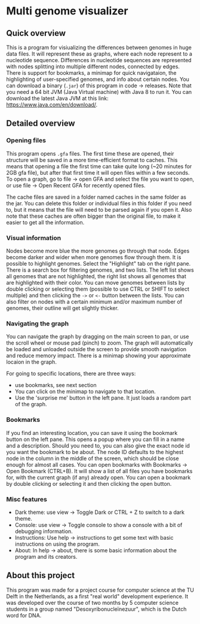 # Multi genome visualizer

## Quick overview
This is a program for visiualizing the differences between genomes in huge data files. It will represent these as graphs, where each node represent to a nucleotide sequence. Differences in nucleotide sequences are represented with nodes splitting into multiple different nodes, connected by edges. There is support for bookmarks, a minimap for quick navigataion, the highlighting of user-specified genomes, and info about certain nodes.
You can download a binary (`.jar`) of this program in code -> releases. Note that you need a 64 bit JVM (Java Virtual machine) with Java 8 to run it. You can download the latest Java JVM at this link: https://www.java.com/en/download/.

## Detailed overview
### Opening files
This program opens `.gfa` files. The first time these are opened, their structure will be saved in a more time-efficient format to caches. This means that opening a file the first time can take quite long (~20 minutes for 2GB gfa file), but after that first time it will open files within a few seconds.
To open a graph, go to file -> open GFA and select the file you want to open, or use file -> Open Recent GFA for recently opened files.

The cache files are saved in a folder named caches in the same folder as the jar. You can delete this folder or individual files in this folder if you need to, but it means that the file will need to be parsed again if you open it. Also note that these caches are often bigger than the original file, to make it easier to get all the information.

### Visual information
Nodes become more blue the more genomes go through that node. Edges become darker and wider when more genomes flow through them.
It is possible to highlight genomes. Select the "Highlight" tab on the right pane. There is a search box for filtering genomes, and two lists. The left list shows all genomes that are not highlighted, the right list shows all genomes that are highlighted with their color. You can move genomes between lists by double clicking or selecting them (possible to use CTRL or SHIFT to select multiple) and then clicking the `->` or `<-` button between the lists.
You can also filter on nodes with a certain minimum and/or maximum number of genomes, their outline will get slightly thicker.

### Navigating the graph
You can navigate the graph by dragging on the main screen to pan, or use the scroll wheel or mouse pad (pinch) to zoom. The graph will automatically be loaded and unloaded outside the screen to provide smooth navigation and reduce memory impact. There is a minimap showing your approximate locaion in the graph.

For going to specific locations, there are three ways:
- use bookmarks, see next section
- You can click on the minimap to navigate to that location.
- Use the 'surprise me' button in the left pane. It just loads a random part of the graph.

### Bookmarks
If you find an interesting location, you can save it using the bookmark button on the left pane. This opens a popup where you can fill in a name and a description. Should you need to, you can also give the exact node id you want the bookmark to be about. The node ID defaults to the highest node in the column in the middle of the screen, which should be close enough for almost all cases.
You can open bookmarks with Bookmarks -> Open Bookmark (CTRL+B). It will show a list of all files you have bookmarks for, with the current graph (if any) already open. You can open a bookmark by double clicking or selecting it and then clicking the open button.

### Misc features
- Dark theme: use view -> Toggle Dark or CTRL + Z to switch to a dark theme.
- Console: use view -> Toggle console to show a console with a bit of debugging information.
- Instructions: Use help -> instructions to get some text with basic instructions on using the program. 
- About: In help -> about, there is some basic information about the program and its creators.

## About this project
This program was made for a project course for computer science at the TU Delft in the Netherlands, as a first "real world" development experience.
It was developed over the course of two months by 5 computer science students in a group named "Desoxyribonucleïnezuur", which is the Dutch word for DNA.
